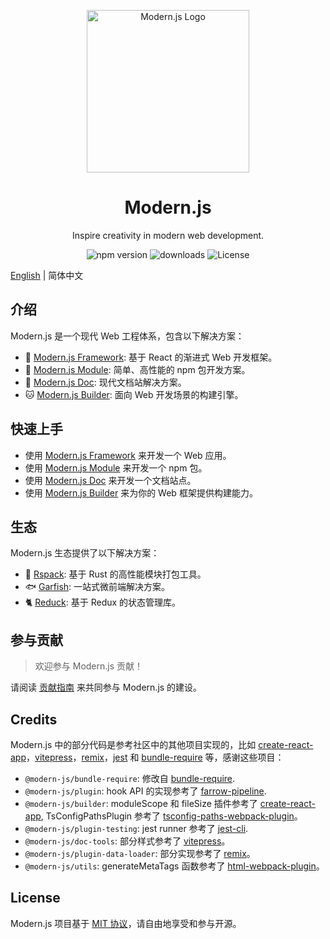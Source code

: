 <p align="center">
  <a href="https://modernjs.dev" target="blank"><img src="https://lf3-static.bytednsdoc.com/obj/eden-cn/ylaelkeh7nuhfnuhf/modernjs-cover.png" width="260" alt="Modern.js Logo" /></a>
</p>

<h1 align="center">Modern.js</h1>

<p align="center">
  Inspire creativity in modern web development.
</p>

<p align="center">
  <img src="https://img.shields.io/npm/v/@modern-js/core?style=flat-square&color=00a8f0" alt="npm version" />
  <img src="https://img.shields.io/npm/dm/@modern-js/core.svg?style=flat-square&color=00a8f0" alt="downloads" />
  <img src="https://img.shields.io/npm/l/@modern-js/core?style=flat-square&color=00a8f0" alt="License" />
</p>

[English](./README.md) | 简体中文

## 介绍

Modern.js 是一个现代 Web 工程体系，包含以下解决方案：

- 🦄 [Modern.js Framework](https://modernjs.dev/): 基于 React 的渐进式 Web 开发框架。
- 🐧 [Modern.js Module](https://modernjs.dev/module-tools): 简单、高性能的 npm 包开发方案。
- 🐹 [Modern.js Doc](https://modernjs.dev/doc-tools/zh/): 现代文档站解决方案。
- 🐱 [Modern.js Builder](https://modernjs.dev/builder/): 面向 Web 开发场景的构建引擎。

## 快速上手

- 使用 [Modern.js Framework](https://modernjs.dev/guides/get-started/quick-start) 来开发一个 Web 应用。
- 使用 [Modern.js Module](https://modernjs.dev/module-tools/guide/intro/getting-started.html) 来开发一个 npm 包。
- 使用 [Modern.js Doc](https://modernjs.dev/doc-tools/zh/guide/getting-started.html) 来开发一个文档站点。
- 使用 [Modern.js Builder](https://modernjs.dev/builder/guide/quick-start.html) 来为你的 Web 框架提供构建能力。

## 生态

Modern.js 生态提供了以下解决方案：

- 🦀 [Rspack](https://github.com/web-infra-dev/rspack): 基于 Rust 的高性能模块打包工具。
- 🐟 [Garfish](https://github.com/web-infra-dev/garfish): 一站式微前端解决方案。
- 🐈 [Reduck](https://github.com/web-infra-dev/reduck): 基于 Redux 的状态管理库。

## 参与贡献

> 欢迎参与 Modern.js 贡献！

请阅读 [贡献指南](https://github.com/web-infra-dev/modern.js/blob/main/CONTRIBUTING.md) 来共同参与 Modern.js 的建设。

## Credits

Modern.js 中的部分代码是参考社区中的其他项目实现的，比如 [create-react-app](https://github.com/facebook/create-react-app)，[vitepress](https://github.com/vuejs/vitepress)，[remix](https://github.com/vuejs/remix)，[jest](https://github.com/facebook/jest) 和 [bundle-require](https://github.com/egoist/bundle-require) 等，感谢这些项目：

- `@modern-js/bundle-require`: 修改自 [bundle-require](https://github.com/egoist/bundle-require).
- `@modern-js/plugin`: hook API 的实现参考了 [farrow-pipeline](https://github.com/farrow-js/farrow/tree/master/packages/farrow-pipeline).
- `@modern-js/builder`: moduleScope 和 fileSize 插件参考了 [create-react-app](https://github.com/facebook/create-react-app), TsConfigPathsPlugin 参考了 [tsconfig-paths-webpack-plugin](https://github.com/dividab/tsconfig-paths-webpack-plugin)。
- `@modern-js/plugin-testing`: jest runner 参考了 [jest-cli](https://github.com/facebook/jest/blob/fdc74af37235354e077edeeee8aa2d1a4a863032/packages/jest-cli/src/cli/index.ts#L21).
- `@modern-js/doc-tools`: 部分样式参考了 [vitepress](https://github.com/vuejs/vitepress)。
- `@modern-js/plugin-data-loader`: 部分实现参考了 [remix](https://github.com/remix-run/remix)。
- `@modern-js/utils`: generateMetaTags 函数参考了 [html-webpack-plugin](https://github.com/jantimon/html-webpack-plugin)。

## License

Modern.js 项目基于 [MIT 协议](https://github.com/web-infra-dev/modern.js/blob/main/LICENSE)，请自由地享受和参与开源。
